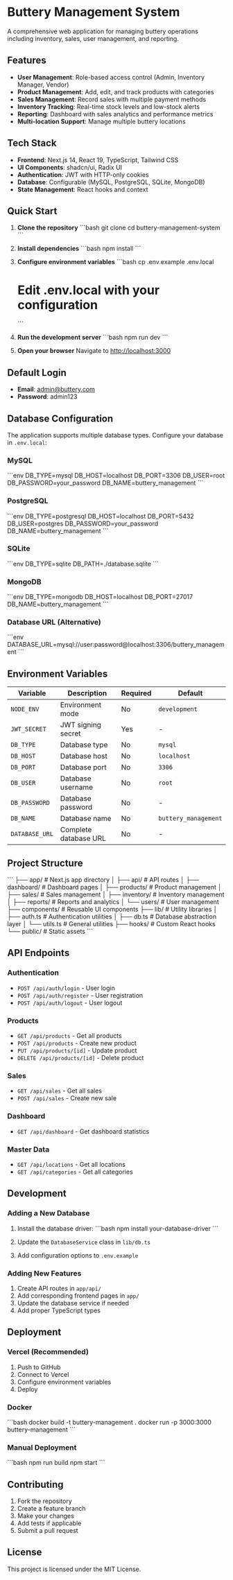 # Buttery Management System

A comprehensive web application for managing buttery operations including inventory, sales, user management, and reporting.

## Features

- **User Management**: Role-based access control (Admin, Inventory Manager, Vendor)
- **Product Management**: Add, edit, and track products with categories
- **Sales Management**: Record sales with multiple payment methods
- **Inventory Tracking**: Real-time stock levels and low-stock alerts
- **Reporting**: Dashboard with sales analytics and performance metrics
- **Multi-location Support**: Manage multiple buttery locations

## Tech Stack

- **Frontend**: Next.js 14, React 19, TypeScript, Tailwind CSS
- **UI Components**: shadcn/ui, Radix UI
- **Authentication**: JWT with HTTP-only cookies
- **Database**: Configurable (MySQL, PostgreSQL, SQLite, MongoDB)
- **State Management**: React hooks and context

## Quick Start

1. **Clone the repository**
   \`\`\`bash
   git clone <repository-url>
   cd buttery-management-system
   \`\`\`

2. **Install dependencies**
   \`\`\`bash
   npm install
   \`\`\`

3. **Configure environment variables**
   \`\`\`bash
   cp .env.example .env.local
   # Edit .env.local with your configuration
   \`\`\`

4. **Run the development server**
   \`\`\`bash
   npm run dev
   \`\`\`

5. **Open your browser**
   Navigate to [http://localhost:3000](http://localhost:3000)

## Default Login

- **Email**: admin@buttery.com
- **Password**: admin123

## Database Configuration

The application supports multiple database types. Configure your database in `.env.local`:

### MySQL
\`\`\`env
DB_TYPE=mysql
DB_HOST=localhost
DB_PORT=3306
DB_USER=root
DB_PASSWORD=your_password
DB_NAME=buttery_management
\`\`\`

### PostgreSQL
\`\`\`env
DB_TYPE=postgresql
DB_HOST=localhost
DB_PORT=5432
DB_USER=postgres
DB_PASSWORD=your_password
DB_NAME=buttery_management
\`\`\`

### SQLite
\`\`\`env
DB_TYPE=sqlite
DB_PATH=./database.sqlite
\`\`\`

### MongoDB
\`\`\`env
DB_TYPE=mongodb
DB_HOST=localhost
DB_PORT=27017
DB_NAME=buttery_management
\`\`\`

### Database URL (Alternative)
\`\`\`env
DATABASE_URL=mysql://user:password@localhost:3306/buttery_management
\`\`\`

## Environment Variables

| Variable | Description | Required | Default |
|----------|-------------|----------|---------|
| `NODE_ENV` | Environment mode | No | `development` |
| `JWT_SECRET` | JWT signing secret | Yes | - |
| `DB_TYPE` | Database type | No | `mysql` |
| `DB_HOST` | Database host | No | `localhost` |
| `DB_PORT` | Database port | No | `3306` |
| `DB_USER` | Database username | No | `root` |
| `DB_PASSWORD` | Database password | No | - |
| `DB_NAME` | Database name | No | `buttery_management` |
| `DATABASE_URL` | Complete database URL | No | - |

## Project Structure

\`\`\`
├── app/                    # Next.js app directory
│   ├── api/               # API routes
│   ├── dashboard/         # Dashboard pages
│   ├── products/          # Product management
│   ├── sales/            # Sales management
│   ├── inventory/        # Inventory management
│   ├── reports/          # Reports and analytics
│   └── users/            # User management
├── components/           # Reusable UI components
├── lib/                 # Utility libraries
│   ├── auth.ts          # Authentication utilities
│   ├── db.ts            # Database abstraction layer
│   └── utils.ts         # General utilities
├── hooks/               # Custom React hooks
└── public/              # Static assets
\`\`\`

## API Endpoints

### Authentication
- `POST /api/auth/login` - User login
- `POST /api/auth/register` - User registration
- `POST /api/auth/logout` - User logout

### Products
- `GET /api/products` - Get all products
- `POST /api/products` - Create new product
- `PUT /api/products/[id]` - Update product
- `DELETE /api/products/[id]` - Delete product

### Sales
- `GET /api/sales` - Get all sales
- `POST /api/sales` - Create new sale

### Dashboard
- `GET /api/dashboard` - Get dashboard statistics

### Master Data
- `GET /api/locations` - Get all locations
- `GET /api/categories` - Get all categories

## Development

### Adding a New Database

1. Install the database driver:
   \`\`\`bash
   npm install your-database-driver
   \`\`\`

2. Update the `DatabaseService` class in `lib/db.ts`

3. Add configuration options to `.env.example`

### Adding New Features

1. Create API routes in `app/api/`
2. Add corresponding frontend pages in `app/`
3. Update the database service if needed
4. Add proper TypeScript types

## Deployment

### Vercel (Recommended)
1. Push to GitHub
2. Connect to Vercel
3. Configure environment variables
4. Deploy

### Docker
\`\`\`bash
docker build -t buttery-management .
docker run -p 3000:3000 buttery-management
\`\`\`

### Manual Deployment
\`\`\`bash
npm run build
npm start
\`\`\`

## Contributing

1. Fork the repository
2. Create a feature branch
3. Make your changes
4. Add tests if applicable
5. Submit a pull request

## License

This project is licensed under the MIT License.
